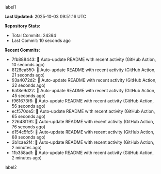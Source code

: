 
label1 
<!-- ACTIVITY_START -->
**Last Updated:** 2025-10-03 09:51:16 UTC

**Repository Stats:**
- Total Commits: 24364
- Last Commit: 10 seconds ago

**Recent Commits:**
- 7fb888443: 🤖 Auto-update README with recent activity (GitHub Action, 10 seconds ago)
- 8128ca550: 🤖 Auto-update README with recent activity (GitHub Action, 21 seconds ago)
- 93a4072d2: 🤖 Auto-update README with recent activity (GitHub Action, 32 seconds ago)
- 6a18e9d22: 🤖 Auto-update README with recent activity (GitHub Action, 45 seconds ago)
- f961673f6: 🤖 Auto-update README with recent activity (GitHub Action, 56 seconds ago)
- ecf570de5: 🤖 Auto-update README with recent activity (GitHub Action, 65 seconds ago)
- 22648f191: 🤖 Auto-update README with recent activity (GitHub Action, 76 seconds ago)
- d154c5fc5: 🤖 Auto-update README with recent activity (GitHub Action, 88 seconds ago)
- 3b1cae2f4: 🤖 Auto-update README with recent activity (GitHub Action, 2 minutes ago)
- 11b358adf: 🤖 Auto-update README with recent activity (GitHub Action, 2 minutes ago)
<!-- ACTIVITY_END -->

label2
